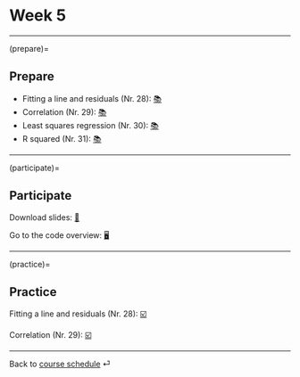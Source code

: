 # Week 5



---

(prepare)=
## Prepare

- Fitting a line and residuals (Nr. 28): [📚](https://openintro-ims.netlify.app/model-slr.html#fit-line-res-cor)
- Correlation (Nr. 29): [📚](https://openintro-ims.netlify.app/model-slr.html#describing-linear-relationships-with-correlation)
- Least squares regression (Nr. 30): [📚](https://openintro-ims.netlify.app/model-slr.html#least-squares-regression)
- R squared (Nr. 31): [📚](https://openintro-ims.netlify.app/model-slr.html#r-squared)


---


(participate)=
## Participate


Download slides: [📑](https://drive.google.com/file/d/11rMNNx4rQsvE2udngnV0ftW179X9z1My/view?usp=sharing)


Go to the code overview: [🖥](../docs/code-overview.md)

---



(practice)=
## Practice


Fitting a line and residuals (Nr. 28): [☑️](https://forms.gle/JFMXzjByDRGZtbDx8)

Correlation (Nr. 29): [☑️](https://forms.gle/5ntV6z8yHk8g4qgZ8)



---

Back to [course schedule](../docs/course-schedule.md) ⏎
